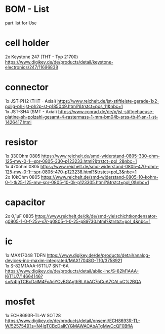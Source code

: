 # BOM - List

part list for Use

# cell holder
2x Keystone 247 (THT - Typ 21700) https://www.digikey.de/de/products/detail/keystone-electronics/247/11696838
 
# connector
1x JST-PH2 (THT - Axial) https://www.reichelt.de/jst-stiftleiste-gerade-1x2-polig-ph-jst-ph2p-st-p185049.html?&trstct=pos_11&nbc=1<br>
1x JST-SH4 (SMT - Axial) https://www.conrad.de/de/p/jst-stiftgehaeuse-platine-sh-polzahl-gesamt-4-rastermass-1-mm-bm04b-srss-tb-lf-sn-1-st-1426417.html<br>

# resistor
1x 330Ohm 0805 https://www.reichelt.de/smd-widerstand-0805-330-ohm-125-mw-0-1--spr-0805-330-p123233.html?&trstct=pol_2&nbc=1<br>
1x 470ohm 0805 https://www.reichelt.de/smd-widerstand-0805-470-ohm-125-mw-0-1--spr-0805-470-p123238.html?&trstct=pol_3&nbc=1<br>
2x 10kOhm 0805 https://www.reichelt.de/smd-widerstand-0805-10-kohm-0-1-tk25-125-mw-spr-0805-10-0k-p123305.html?&trstct=pol_0&nbc=1<br>

# capacitor
2x 0,1µF 0805 https://www.reichelt.de/dk/de/smd-vielschichtkondensator-g0805-1-0-f-25v-x7r-g0805-1-0-25-p89730.html?&trstct=pol_4&nbc=1

# ic
1x MAX17048 TDFN https://www.digikey.de/de/products/detail/analog-devices-inc-maxim-integrated/MAX17048G-T10/3758921<br>
1x S-82M1AAA-I6T1U7 SNT-6A https://www.digikey.de/de/products/detail/ablic-inc/S-82M1AAA-I6T1U7/14664146?s=N4IgTCBcDaIM4FoAcYCyBGAgthBLAbAC7oCuA7CALoC%2BQA<br>

# mosfet
1x ECH8693R-TL-W SOT28 https://www.digikey.de/de/products/detail/onsemi/ECH8693R-TL-W/5257549?s=N4IgTCBcDaIKYGMAWAOAbATgMwCcQF0BfIA
